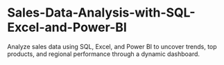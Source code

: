 # Sales-Data-Analysis-with-SQL-Excel-and-Power-BI
Analyze sales data using SQL, Excel, and Power BI to uncover trends, top products, and regional performance through a dynamic dashboard.
